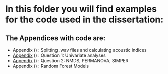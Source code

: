 # In this folder you will find examples for the code used in the dissertation: 
## The Appendices with code are:
- Appendix () : Splitting .wav files and calculating acoustic indices
- [Appendix](https://github.com/carlaleone/Dissertation/blob/main/Appendix%20Code/Appendix_Unvariate.R) () : Question 1: Univariate analyses
- [Appendix](https://github.com/carlaleone/Dissertation/blob/main/Appendix%20Code/Appendix_NMDS.R) () : Question 2: NMDS, PERMANOVA, SIMPER
- Appendix () : Random Forest Models

